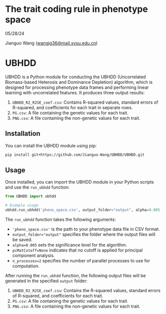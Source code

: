 # The trait coding rule in phenotype space

05/28/24

Jianguo Wang (wangjg36@mail.sysu.edu.cn)
 

# UBHDD

UBHDD is a Python module for conducting the UBHDD (Uncorrelated Biomass-based Heterosis and Dominance Depletion) algorithm, which is designed for processing phenotype data frames and performing linear learning with uncorrelated features. It produces three output results:

1. `UBHDD_R2_R2SE_coef.csv`: Contains R-squared values, standard errors of R-squared, and coefficients for each trait in separate rows.
2. `PG.csv`: A file containing the genetic values for each trait.
3. `PNG.csv`: A file containing the non-genetic values for each trait.

## Installation

You can install the UBHDD module using pip:

```bash
pip install git+https://github.com/Jianguo-Wang/UBHDD/UBHDD.git
```

## Usage

Once installed, you can import the UBHDD module in your Python scripts and use the `run_ubhdd` function:

```python
from UBHDD import ubhdd

# Example usage
ubhdd.run_ubhdd('pheno_space.csv', output_folder="output", alpha=0.005, pcMatCutoff=None, n_processes=2)
```

The `run_ubhdd` function takes the following arguments:

- `'pheno_space.csv'` is the path to your phenotype data file in CSV format.
- `output_folder="output"` specifies the folder where the output files will be saved.
- `alpha=0.005` sets the significance level for the algorithm.
- `pcMatCutoff=None` indicates that no cutoff is applied for principal component analysis.
- `n_processes=2` specifies the number of parallel processes to use for computation.

After running the `run_ubhdd` function, the following output files will be generated in the specified `output` folder:

1. `UBHDD_R2_R2SE_coef.csv`: Contains the R-squared values, standard errors of R-squared, and coefficients for each trait.
2. `PG.csv`: A file containing the genetic values for each trait.
3. `PNG.csv`: A file containing the non-genetic values for each trait.


```
